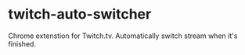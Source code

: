 # twitch-auto-switcher
Chrome extenstion for Twitch.tv. Automatically switch stream when it's finished.
